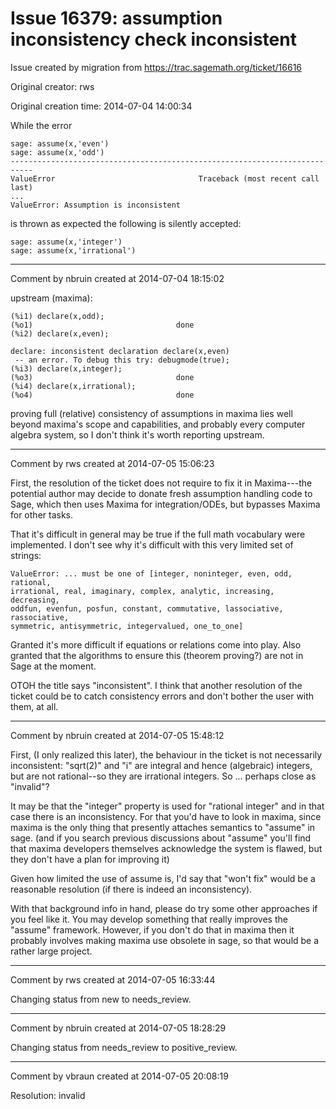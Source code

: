 # Issue 16379: assumption inconsistency check inconsistent

Issue created by migration from https://trac.sagemath.org/ticket/16616

Original creator: rws

Original creation time: 2014-07-04 14:00:34

While the error

```
sage: assume(x,'even')
sage: assume(x,'odd')
---------------------------------------------------------------------------
ValueError                                Traceback (most recent call last)
...
ValueError: Assumption is inconsistent
```

is thrown as expected the following is silently accepted:

```
sage: assume(x,'integer')
sage: assume(x,'irrational')
```




---

Comment by nbruin created at 2014-07-04 18:15:02

upstream (maxima):

```
(%i1) declare(x,odd);
(%o1)                                done
(%i2) declare(x,even);

declare: inconsistent declaration declare(x,even)
 -- an error. To debug this try: debugmode(true);
(%i3) declare(x,integer);
(%o3)                                done
(%i4) declare(x,irrational);
(%o4)                                done
```

proving full (relative) consistency of assumptions in maxima lies well beyond maxima's scope and capabilities, and probably every computer algebra system, so I don't think it's worth reporting upstream.


---

Comment by rws created at 2014-07-05 15:06:23

First, the resolution of the ticket does not require to fix it in Maxima---the potential author may decide to donate fresh assumption handling code to Sage, which then uses Maxima for integration/ODEs, but bypasses Maxima for other tasks.

That it's difficult in general may be true if the full math vocabulary were implemented. I don't see why it's difficult with this very limited set of strings:

```
ValueError: ... must be one of [integer, noninteger, even, odd, rational,
irrational, real, imaginary, complex, analytic, increasing, decreasing,
oddfun, evenfun, posfun, constant, commutative, lassociative, rassociative,
symmetric, antisymmetric, integervalued, one_to_one]
```

Granted it's more difficult if equations or relations come into play. Also granted that the algorithms to ensure this (theorem proving?) are not in Sage at the moment.

OTOH the title says "inconsistent". I think that another resolution of the ticket could be to catch consistency errors and don't bother the user with them, at all.


---

Comment by nbruin created at 2014-07-05 15:48:12

First, (I only realized this later), the behaviour in the ticket is not necessarily inconsistent: "sqrt(2)" and "i" are integral and hence (algebraic) integers, but are not rational--so they are irrational integers. So ... perhaps close as "invalid"?

It may be that the "integer" property is used for "rational integer" and in that case there is an inconsistency. For that you'd have to look in maxima, since maxima is the only thing that presently attaches semantics to "assume" in sage. (and if you search previous discussions about "assume" you'll find that maxima developers themselves acknowledge the system is flawed, but they don't have a plan for improving it)

Given how limited the use of assume is, I'd say that "won't fix" would be a reasonable resolution (if there is indeed an inconsistency).

With that background info in hand, please do try some other approaches if you feel like it. You may develop something that really improves the "assume" framework. However, if you don't do that in maxima then it probably involves making maxima use obsolete in sage, so that would be a rather large project.


---

Comment by rws created at 2014-07-05 16:33:44

Changing status from new to needs_review.


---

Comment by nbruin created at 2014-07-05 18:28:29

Changing status from needs_review to positive_review.


---

Comment by vbraun created at 2014-07-05 20:08:19

Resolution: invalid
